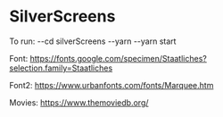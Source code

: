 # SilverScreens
To run: 
    --cd silverScreens
    --yarn
    --yarn start

    

Font: https://fonts.google.com/specimen/Staatliches?selection.family=Staatliches

Font2: https://www.urbanfonts.com/fonts/Marquee.htm

Movies: https://www.themoviedb.org/
